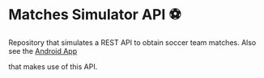 # Matches Simulator API :soccer:

Repository that simulates a REST API to obtain soccer team matches. Also see the [Android App](https://github.com/geissonlucaso/matches-simulator-app)

that makes use of this API.
